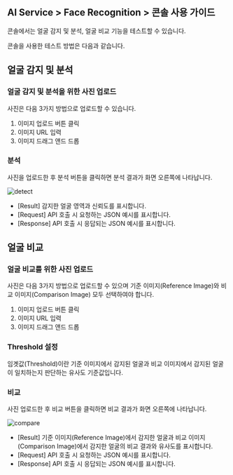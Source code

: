 ## AI Service > Face Recognition > 콘솔 사용 가이드

콘솔에서는 얼굴 감지 및 분석, 얼굴 비교 기능을 테스트할 수 있습니다.

콘솔을 사용한 테스트 방법은 다음과 같습니다.

## 얼굴 감지 및 분석

### 얼굴 감지 및 분석을 위한 사진 업로드
사진은 다음 3가지 방법으로 업로드할 수 있습니다.
1. 이미지 업로드 버튼 클릭
2. 이미지 URL 입력
3. 이미지 드래그 앤드 드롭

### 분석
사진을 업로드한 후 분석 버튼을 클릭하면 분석 결과가 화면 오른쪽에 나타납니다.

![detect](http://static.toastoven.net/prod_facerecognition/FR_detect_kr.png)

* [Result] 감지한 얼굴 영역과 신뢰도를 표시합니다.
* [Request] API 호출 시 요청하는 JSON 예시를 표시합니다.
* [Response] API 호출 시 응답되는 JSON 예시를 표시합니다.


## 얼굴 비교

### 얼굴 비교를 위한 사진 업로드
사진은 다음 3가지 방법으로 업로드할 수 있으며 기준 이미지(Reference Image)와 비교 이미지(Comparison Image) 모두 선택하여야 합니다.
1. 이미지 업로드 버튼 클릭
2. 이미지 URL 입력
3. 이미지 드래그 앤드 드롭

### Threshold 설정
임곗값(Threshold)이란 기준 이미지에서 감지된 얼굴과 비교 이미지에서 감지된 얼굴이 일치하는지 판단하는 유사도 기준값입니다.

### 비교
사진 업로드한 후 비교 버튼을 클릭하면 비교 결과가 화면 오른쪽에 나타납니다.

![compare](http://static.toastoven.net/prod_facerecognition/FR_compare_kr.png)

* [Result] 기준 이미지(Reference Image)에서 감지한 얼굴과 비교 이미지(Comparison Image)에서 감지한 얼굴의 비교 결과와 유사도를 표시합니다. 
* [Request] API 호출 시 요청하는 JSON 예시를 표시합니다.
* [Response] API 호출 시 응답되는 JSON 예시를 표시합니다.
